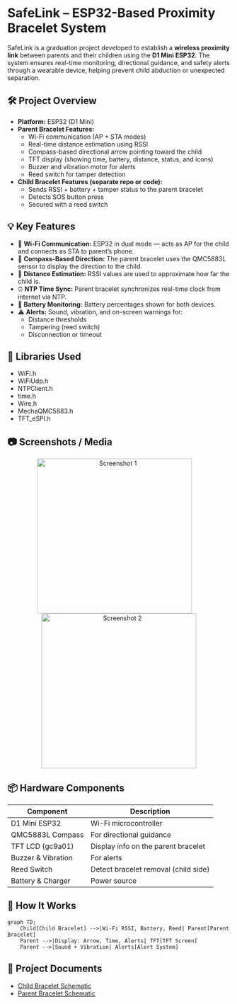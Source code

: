# SafeLink – ESP32-Based Proximity Bracelet System

SafeLink is a graduation project developed to establish a **wireless proximity link** between parents and their children using the **D1 Mini ESP32**. The system ensures real-time monitoring, directional guidance, and safety alerts through a wearable device, helping prevent child abduction or unexpected separation.

## 🛠️ Project Overview

- **Platform:** ESP32 (D1 Mini)
- **Parent Bracelet Features:**
  - Wi-Fi communication (AP + STA modes)
  - Real-time distance estimation using RSSI
  - Compass-based directional arrow pointing toward the child
  - TFT display (showing time, battery, distance, status, and icons)
  - Buzzer and vibration motor for alerts
  - Reed switch for tamper detection
- **Child Bracelet Features (separate repo or code):**
  - Sends RSSI + battery + tamper status to the parent bracelet
  - Detects SOS button press
  - Secured with a reed switch

## 💡 Key Features

- 📡 **Wi-Fi Communication:** ESP32 in dual mode — acts as AP for the child and connects as STA to parent’s phone.
- 🧭 **Compass-Based Direction:** The parent bracelet uses the QMC5883L sensor to display the direction to the child.
- 📏 **Distance Estimation:** RSSI values are used to approximate how far the child is.
- ⏰ **NTP Time Sync:** Parent bracelet synchronizes real-time clock from internet via NTP.
- 🔋 **Battery Monitoring:** Battery percentages shown for both devices.
- ⚠️ **Alerts:** Sound, vibration, and on-screen warnings for:
  - Distance thresholds
  - Tampering (reed switch)
  - Disconnection or timeout
 
## 🧰 Libraries Used

- WiFi.h
- WiFiUdp.h
- NTPClient.h
- time.h
- Wire.h
- MechaQMC5883.h
- TFT_eSPI.h

## 📷 Screenshots / Media
<div align="center">
  <img src="https://github.com/user-attachments/assets/ad7c615a-64eb-40ef-98b1-5f8ace6e6ffd" width="350" height="350" alt="Screenshot 1" style="margin-right: 20px;" />
  <img src="https://github.com/user-attachments/assets/06812145-f4ab-43a8-8584-94b006f13d7e" width="350" height="350" alt="Screenshot 2" />
</div>

## 📦 Hardware Components

| Component            | Description                          |
|----------------------|--------------------------------------|
| D1 Mini ESP32        | Wi-Fi microcontroller                |
| QMC5883L Compass     | For directional guidance             |
| TFT LCD (gc9a01)     | Display info on the parent bracelet  |
| Buzzer & Vibration   | For alerts                           |
| Reed Switch          | Detect bracelet removal (child side) |
| Battery & Charger    | Power source                         |

## 🧪 How It Works

```mermaid
graph TD;
    Child[Child Bracelet] -->|Wi-Fi RSSI, Battery, Reed| Parent[Parent Bracelet]
    Parent -->|Display: Arrow, Time, Alerts| TFT[TFT Screen]
    Parent -->|Sound + Vibration| Alerts[Alert System]
```
## 📄 Project Documents

- [Child Bracelet Schematic](Child-Bracelet-Schematic.pdf)
- [Parent Bracelet Schematic](Parent-Bracelet-Schematic.pdf)
